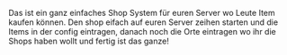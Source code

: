 Das ist ein ganz einfaches Shop System für euren Server wo Leute Item kaufen können. 
Den shop eifach auf euren Server zeihen starten und die Items in der config eintragen, danach noch die Orte eintragen wo ihr die Shops haben wollt und fertig ist das ganze!
